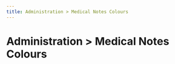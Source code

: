 ```yaml
---
title: Administration > Medical Notes Colours
---
```


# Administration > Medical Notes Colours
